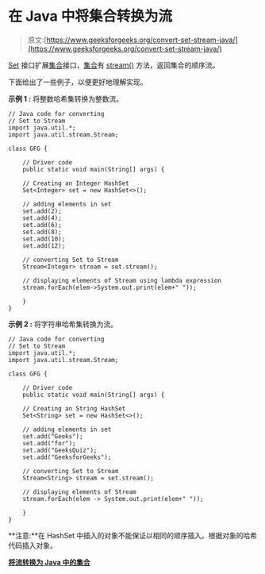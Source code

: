 # 在 Java 中将集合转换为流

> 原文:[https://www.geeksforgeeks.org/convert-set-stream-java/](https://www.geeksforgeeks.org/convert-set-stream-java/)

[Set](https://www.geeksforgeeks.org/set-in-java/) 接口扩展[集合](https://www.geeksforgeeks.org/collections-in-java-2/)接口，[集合](https://www.geeksforgeeks.org/collections-in-java-2/)有 [stream()](https://www.geeksforgeeks.org/stream-in-java/) 方法，返回集合的顺序流。

下面给出了一些例子，以便更好地理解实现。

**示例 1 :** 将整数哈希集转换为整数流。

```
// Java code for converting 
// Set to Stream
import java.util.*;
import java.util.stream.Stream;

class GFG {

    // Driver code
    public static void main(String[] args) {

    // Creating an Integer HashSet
    Set<Integer> set = new HashSet<>();

    // adding elements in set
    set.add(2);
    set.add(4);
    set.add(6);
    set.add(8);
    set.add(10);
    set.add(12);

    // converting Set to Stream
    Stream<Integer> stream = set.stream();

    // displaying elements of Stream using lambda expression
    stream.forEach(elem->System.out.print(elem+" "));

    }
}
```

**示例 2 :** 将字符串哈希集转换为流。

```
// Java code for converting 
// Set to Stream
import java.util.*;
import java.util.stream.Stream;

class GFG {

    // Driver code
    public static void main(String[] args) {

    // Creating an String HashSet
    Set<String> set = new HashSet<>();

    // adding elements in set
    set.add("Geeks");
    set.add("for");
    set.add("GeeksQuiz");
    set.add("GeeksforGeeks");

    // converting Set to Stream
    Stream<String> stream = set.stream();

    // displaying elements of Stream
    stream.forEach(elem -> System.out.print(elem+" "));

    }
}
```

**注意:**在 HashSet 中插入的对象不能保证以相同的顺序插入。根据对象的哈希代码插入对象。

**[将流转换为 Java 中的集合](https://www.geeksforgeeks.org/convert-stream-set-java/)**